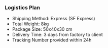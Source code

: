 ### Logistics Plan

- Shipping Method: Express (SF Express)
- Total Weight: 8kg
- Package Size: 50x40x30 cm
- Delivery Time: 3 days from factory to client
- Tracking Number provided within 24h
